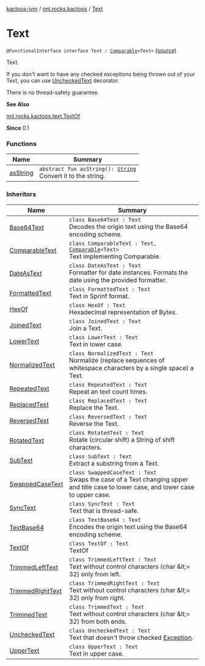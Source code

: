 [kactoos-jvm](../../index.md) / [nnl.rocks.kactoos](../index.md) / [Text](.)

# Text

`@FunctionalInterface interface Text : `[`Comparable`](https://kotlinlang.org/api/latest/jvm/stdlib/kotlin/-comparable/index.html)`<Text>` [(source)](https://github.com/neonailol/kactoos/blob/master/kactoos-jvm/src/main/kotlin/nnl/rocks/kactoos/Text.kt#L18)

Text.

If you don't want to have any checked exceptions being
thrown out of your Text, you can use [UncheckedText](../../nnl.rocks.kactoos.text/-unchecked-text/index.md) decorator.

There is no thread-safety guarantee.

**See Also**

[nnl.rocks.kactoos.text.TextOf](../../nnl.rocks.kactoos.text/-text-of/index.md)

**Since**
0.1

### Functions

| Name | Summary |
|---|---|
| [asString](as-string.md) | `abstract fun asString(): `[`String`](https://kotlinlang.org/api/latest/jvm/stdlib/kotlin/-string/index.html)<br>Convert it to the string. |

### Inheritors

| Name | Summary |
|---|---|
| [Base64Text](../../nnl.rocks.kactoos.text/-base64-text/index.md) | `class Base64Text : Text`<br>Decodes the origin text using the Base64 encoding scheme. |
| [ComparableText](../../nnl.rocks.kactoos.text/-comparable-text/index.md) | `class ComparableText : Text, `[`Comparable`](https://kotlinlang.org/api/latest/jvm/stdlib/kotlin/-comparable/index.html)`<Text>`<br>Text implementing Comparable. |
| [DateAsText](../../nnl.rocks.kactoos.time/-date-as-text/index.md) | `class DateAsText : Text`<br>Formatter for date instances. Formats the date using the provided formatter. |
| [FormattedText](../../nnl.rocks.kactoos.text/-formatted-text/index.md) | `class FormattedText : Text`<br>Text in Sprinf format. |
| [HexOf](../../nnl.rocks.kactoos.text/-hex-of/index.md) | `class HexOf : Text`<br>Hexadecimal representation of Bytes. |
| [JoinedText](../../nnl.rocks.kactoos.text/-joined-text/index.md) | `class JoinedText : Text`<br>Join a Text. |
| [LowerText](../../nnl.rocks.kactoos.text/-lower-text/index.md) | `class LowerText : Text`<br>Text in lower case. |
| [NormalizedText](../../nnl.rocks.kactoos.text/-normalized-text/index.md) | `class NormalizedText : Text`<br>Normalize (replace sequences of whitespace characters by a single space) a Text. |
| [RepeatedText](../../nnl.rocks.kactoos.text/-repeated-text/index.md) | `class RepeatedText : Text`<br>Repeat an text count times. |
| [ReplacedText](../../nnl.rocks.kactoos.text/-replaced-text/index.md) | `class ReplacedText : Text`<br>Replace the Text. |
| [ReversedText](../../nnl.rocks.kactoos.text/-reversed-text/index.md) | `class ReversedText : Text`<br>Reverse the Text. |
| [RotatedText](../../nnl.rocks.kactoos.text/-rotated-text/index.md) | `class RotatedText : Text`<br>Rotate (circular shift) a String of shift characters. |
| [SubText](../../nnl.rocks.kactoos.text/-sub-text/index.md) | `class SubText : Text`<br>Extract a substring from a Text. |
| [SwappedCaseText](../../nnl.rocks.kactoos.text/-swapped-case-text/index.md) | `class SwappedCaseText : Text`<br>Swaps the case of a Text changing upper and title case to lower case, and lower case to upper case. |
| [SyncText](../../nnl.rocks.kactoos.text/-sync-text/index.md) | `class SyncText : Text`<br>Text that is thread-safe. |
| [TextBase64](../../nnl.rocks.kactoos.text/-text-base64/index.md) | `class TextBase64 : Text`<br>Encodes the origin text using the Base64 encoding scheme. |
| [TextOf](../../nnl.rocks.kactoos.text/-text-of/index.md) | `class TextOf : Text`<br>TextOf |
| [TrimmedLeftText](../../nnl.rocks.kactoos.text/-trimmed-left-text/index.md) | `class TrimmedLeftText : Text`<br>Text without control characters (char &amp;lt;= 32) only from left. |
| [TrimmedRightText](../../nnl.rocks.kactoos.text/-trimmed-right-text/index.md) | `class TrimmedRightText : Text`<br>Text without control characters (char &amp;lt;= 32) only from right. |
| [TrimmedText](../../nnl.rocks.kactoos.text/-trimmed-text/index.md) | `class TrimmedText : Text`<br>Text without control characters (char &amp;lt;= 32) from both ends. |
| [UncheckedText](../../nnl.rocks.kactoos.text/-unchecked-text/index.md) | `class UncheckedText : Text`<br>Text that doesn't throw checked [Exception](https://kotlinlang.org/api/latest/jvm/stdlib/kotlin/-exception/index.html). |
| [UpperText](../../nnl.rocks.kactoos.text/-upper-text/index.md) | `class UpperText : Text`<br>Text in upper case. |
